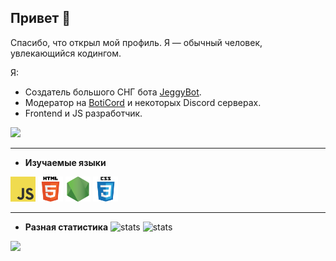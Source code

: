 ## Привет 👋

Спасибо, что открыл мой профиль. Я — обычный человек, увлекающийся кодингом.

Я:
- Создатель большого СНГ бота [JeggyBot](https://www.jeggybot.ml).
- Модератор на [BotiCord](https://boticord.top) и некоторых Discord серверах.
- Frontend и JS разработчик.

<a href="https://discord.gg/gbAC9sa">
  <img src="http://invidget.switchblade.xyz/gbAC9sa" />
</a>

---
+ **Изучаемые языки**

<img height="40" src="https://raw.githubusercontent.com/github/explore/80688e429a7d4ef2fca1e82350fe8e3517d3494d/topics/javascript/javascript.png">  <img height="40" src="https://raw.githubusercontent.com/github/explore/80688e429a7d4ef2fca1e82350fe8e3517d3494d/topics/html/html.png">  <img height="40" src="https://raw.githubusercontent.com/github/explore/80688e429a7d4ef2fca1e82350fe8e3517d3494d/topics/nodejs/nodejs.png">  <img height="40" src="https://raw.githubusercontent.com/github/explore/80688e429a7d4ef2fca1e82350fe8e3517d3494d/topics/css/css.png"> 

---
+ **Разная статистика**
![stats](https://github-readme-stats.vercel.app/api?username=MrVaDiM4iK&show_icons=true&theme=dark)
![stats](https://github-readme-stats.vercel.app/api/top-langs/?username=MrVaDiM4iK&show_icons=true&theme=dark)
<a href="https://wakatime.com/@MrVaDiM4iK">
  <img src="https://github-readme-stats.vercel.app/api/wakatime?username=MrVaDiM4iK&show_icons=true&hide_border=false&theme=dark&layout=compact">
</a>
